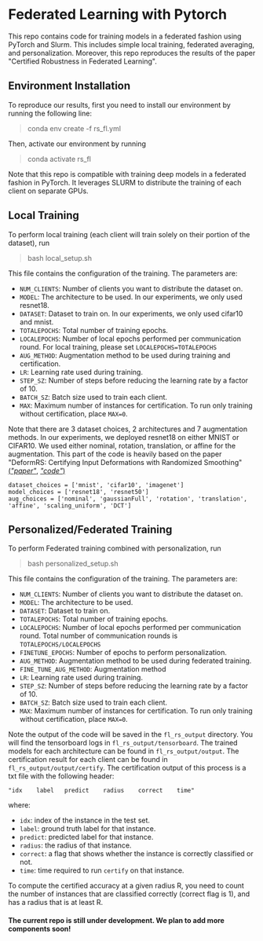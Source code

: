 # Federated Learning with Pytorch

This repo contains code for training models in a federated fashion using PyTorch and Slurm. This includes simple local training, federated averaging, and personalization.
Moreover, this repo reproduces the results of the paper "Certified Robustness in Federated Learning".

## Environment Installation

To reproduce our results, first you need to install our environment by running the following line:

> conda env create -f rs_fl.yml

Then, activate our environment by running

> conda activate rs_fl

Note that this repo is compatible with training deep models in a federated fashion in PyTorch. It leverages SLURM to distribute the training of each client on separate GPUs.

## Local Training

To perform local training (each client will train solely on their portion of the dataset), run 

> bash local_setup.sh

This file contains the configuration of the training. The parameters are:

- `NUM_CLIENTS`: Number of clients you want to distribute the dataset on.
- `MODEL`: The architecture to be used. In our experiments, we only used resnet18.
- `DATASET`: Dataset to train on. In our experiments, we only used cifar10 and mnist.
- `TOTALEPOCHS`: Total number of training epochs.
- `LOCALEPOCHS`: Number of local epochs performed per communication round. For local training, please set `LOCALEPOCHS=TOTALEPOCHS`
- `AUG_METHOD`: Augmentation method to be used during training and certification.
- `LR`: Learning rate used during training.
- `STEP_SZ`: Number of steps before reducing the learning rate by a factor of 10.
- `BATCH_SZ`: Batch size used to train each client.
- `MAX`: Maximum number of instances for certification. To run only training without certification, place `MAX=0`.

Note that there are 3 dataset choices, 2 architectures and 7 augmentation methods. In our experiments, we deployed resnet18 on either MNIST or CIFAR10. We used either nominal, rotation, translation, or affine for the augmentation. This part of the code is heavily based on the paper "DeformRS: Certifying Input Deformations with Randomized Smoothing" [(*"paper"*](arxiv.org/pdf/2107.00996.pdf), [*"code"*)](https://github.com/MotasemAlfarra/DeformRS)

```
dataset_choices = ['mnist', 'cifar10', 'imagenet']
model_choices = ['resnet18', 'resnet50']
aug_choices = ['nominal', 'gaussianFull', 'rotation', 'translation', 'affine', 'scaling_uniform', 'DCT']
```

## Personalized/Federated Training

To perform Federated training combined with personalization, run

> bash personalized_setup.sh

This file contains the configuration of the training. The parameters are:

- `NUM_CLIENTS`: Number of clients you want to distribute the dataset on.
- `MODEL`: The architecture to be used. 
- `DATASET`: Dataset to train on. 
- `TOTALEPOCHS`: Total number of training epochs.
- `LOCALEPOCHS`: Number of local epochs performed per communication round. Total number of communication rounds is `TOTALEPOCHS/LOCALEPOCHS`
- `FINETUNE_EPOCHS`: Number of epochs to perform personalization.
- `AUG_METHOD`: Augmentation method to be used during federated training.
- `FINE_TUNE_AUG_METHOD`: Augmentation method 
- `LR`: Learning rate used during training.
- `STEP_SZ`: Number of steps before reducing the learning rate by a factor of 10.
- `BATCH_SZ`: Batch size used to train each client.
- `MAX`: Maximum number of instances for certification. To run only training without certification, place `MAX=0`.


Note the output of the code will be saved in the `fl_rs_output` directory. You will find the tensorboard logs in `fl_rs_output/tensorboard`. The trained models for each architecture can be found in `fl_rs_output/output`. The certification result for each client can be found in `fl_rs_output/output/certify`. The certification output of this process is a txt file with the following header:

```
"idx    label   predict    radius    correct    time"
```

where:

- `idx`: index of the instance in the test set.
- `label`: ground truth label for that instance.
- `predict`: predicted label for that instance.
- `radius`: the radius of that instance.
- `correct`: a flag that shows whether the instance is correctly classified or not.
- `time`: time required to run `certify` on that instance.

To compute the certified accuracy at a given radius R, you need to count the number of instances that are classified correctly (correct flag is 1), and has a radius that is at least R. 


#### The current repo is still under development. We plan to add more components soon!
